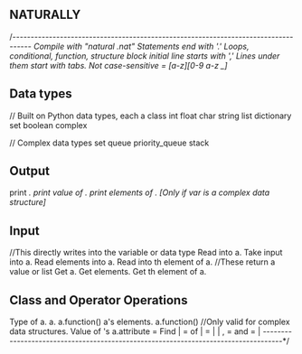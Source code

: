 NATURALLY
----------

/*-----------------------------------------------------------------------------------
Compile with
"natural <file>.nat"
Statements end with '.'
Loops, conditional, function, structure block initial line starts with ','
Lines under them start with tabs.
Not case-sensitive
<var> = [a-z][0-9 a-z _]*

Data types
----------
// Built on Python data types, each a class
int
float
char
string
list
dictionary
set
boolean
complex

// Complex data types
set
queue
priority_queue
stack

Output
------

print <var>.
print value of <var>.
print elements of <var>. [Only if var is a complex data structure]

Input
-----

//This directly writes into the variable or data type
Read into a.
Take input into a.
Read <integer> elements into a.
Read into <integer>th element of a.
//These return a value or list
Get a.
Get <integer> elements.
Get <integer>th element of a.

Class and Operator Operations
-----------------------------

Type of a.
<firstterm> <function> <secondterm> a. a.function()
<firstterm> <function> <secondterm> a's elements. a.function() //Only valid for complex data structures.
<firstterm> <function> <secondterm> <argument list>
Value of <variable>'s <attribute> a.attribute
<firstterm> = Find |
<secondterm> = of |
<argument list> = <argument> | <argument> <last arg> | <argument>, <argument list>
<last arg> = and <argument>
<argument> = <variable> | <primitive>
-----------------------------------------------------------------------------------*/	
